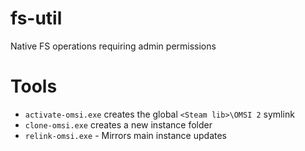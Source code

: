 # fs-util

Native FS operations requiring admin permissions

# Tools
- `activate-omsi.exe` creates the global `<Steam lib>\OMSI 2` symlink
- `clone-omsi.exe` creates a new instance folder
- `relink-omsi.exe` - Mirrors main instance updates
